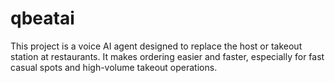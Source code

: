 # qbeatai
This project is a voice AI agent designed to replace the host or takeout station at restaurants. It makes ordering easier and faster, especially for fast casual spots and high-volume takeout operations.
